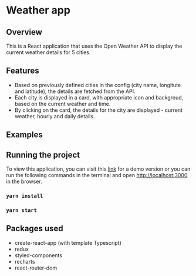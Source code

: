 # Weather app

## Overview

This is a React application that uses the Open Weather API to display the current weather details for 5 cities.

## Features
* Based on previously defined cities in the config (city name, longitute and latitude), the details are fetched from the API.
* Each city is displayed in a card, with appropriate icon and backgroud, based on the current weather and time.
* By clicking on the card, the details for the city are displayed - current weather, hourly and daily details.

## Examples

## Running the project
To view this application, you can visit this [link](https://anikova.github.io/weather-app) for a demo version or you can run the following commands in the terminal and open [http://localhost:3000](http://localhost:3000) in the browser.

### `yarn install`

### `yarn start`

## Packages used
* create-react-app (with template Typescript)
* redux
* styled-components
* recharts
* react-router-dom


